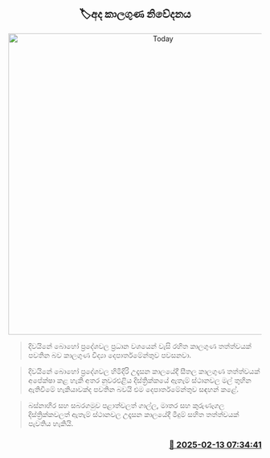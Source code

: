 <p align='center'><b><h2 align='center' title='Today's weather forecast'>🏷අද කාලගුණ නිවේදනය</h2></b></p>
<p align='center'><img src='https://helakuru.sgp1.cdn.digitaloceanspaces.com/esana/images/lib/weather-thumb-new-1[1].jpg' width='600' alt='Today's weather forecast'></p>

> දිවයිනේ බොහෝ ප්‍රදේශවල ප්‍රධාන වශයෙන් වැසි රහිත කාලගුණ තත්ත්වයක් පවතින බව කාලගුණ විද්‍යා දෙපාර්තමේන්තුව පවසනවා.

> දිවයිනේ බොහෝ ප්‍රදේශවල හිමිදිරි උදෑසන කාලයේදී සීතල කාලගුණ තත්ත්වයක් අපේක්ෂා කළ හැකි අතර නුවරඑළිය දිස්ත්‍රික්කයේ ඇතැම් ස්ථානවල මල් තුහින ඇතිවීමේ හැකියාවක්ද පවතින බවයි එම දෙපාර්තමේන්තුව සඳහන් කළේ.

> බස්නාහිර සහ සබරගමුව පළාත්වලත් ගාල්ල, මාතර සහ කුරුණෑගල දිස්ත්‍රික්කවලත් ඇතැම් ස්ථානවල උදෑසන කාලයේදී මීදුම් සහිත තත්ත්වයක් පැවතිය හැකියි.



<h3 align='right'><a href='https://www.helakuru.lk/esana/p/107413/'>📅 2025-02-13 07:34:41</a></h3>
